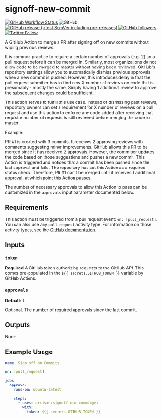 # signoff-new-commit

[![GitHub Workflow Status](https://img.shields.io/github/workflow/status/artis3n/signoff-new-commit/CI)](https://github.com/artis3n/signoff-new-commit/actions)
![GitHub](https://img.shields.io/github/license/artis3n/signoff-new-commit)
[![GitHub release (latest SemVer including pre-releases)](https://img.shields.io/github/v/release/artis3n/signoff-new-commit?include_prereleases)](https://github.com/artis3n/signoff-new-commit/releases)
[![GitHub followers](https://img.shields.io/github/followers/artis3n?style=social)](https://github.com/artis3n)
[![Twitter Follow](https://img.shields.io/twitter/follow/artis3n?style=social)](https://twitter.com/Artis3n)

A GitHub Action to merge a PR after signing off on new commits without wiping previous reviews.

It is common practice to require a certain number of approvals (e.g. 2) on a pull request before it can be merged in. Similarly, most organizations do not allow code to be merged to master without having been reviewed. GitHub's repository settings allow you to automatically dismiss previous approvals when a new commit is pushed. However, this introduces delay in that the pull request submitter has to find new X number of reviews on code that is - presumably - mostly the same. Simply having 1 additional review to approve the subsequent changes could be sufficient.

This action serves to fulfill this use case. Instead of dismissing past reviews, repository owners can set a requirement for X number of reviews on a pull request and use this action to enforce any code added after receiving that requisite number of requests is still reviewed before merging the code to master.

Example:

PR #1 is created with 3 commits. It receives 2 approving reviews with comments suggesting minor improvements. GitHub allows this PR to be merged since it has received 2 approvals. However, the committer updates the code based on those suggestions and pushes a new commit. This Action is triggered and notices that a commit has been pushed since the last approval and fails. The repository has set this Action as a required status check. Therefore, PR #1 can't be merged until it receives 1 additional approval, at which point this Action passes.

The number of necessary approvals to allow this Action to pass can be customized in the `approvals` input parameter documented below.

## Requirements

This action must be triggered from a pull request event: `on: [pull_request]`. You can also use any `pull_request` activity type. For information on those activity types, see the [GitHub documentation](https://help.github.com/en/actions/automating-your-workflow-with-github-actions/events-that-trigger-workflows#pull-request-event-pull_request).

## Inputs

### `token`

**Required** A GitHub token authorizing requests to the GitHub API. This comes pre-populated in the `${{ secrets.GITHUB_TOKEN }}` variable by GitHub Actions.

### `approvals`

**Default: `1`**

Optional. The number of required approvals since the last commit.

## Outputs

None

## Example Usage

```yaml
name: Sign off on Commits

on: [pull_request]

jobs:
  approve:
    runs-on: ubuntu-latest

    steps:
      - uses: artis3n/signoff-new-commit@v1
        with:
          token: ${{ secrets.GITHUB_TOKEN }}
```
